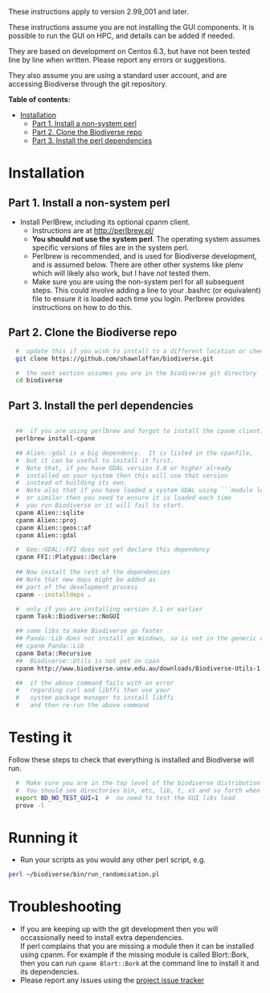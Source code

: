 These instructions apply to version 2.99_001 and later.

These instructions assume you are not installing the GUI components.  It is possible to run the GUI on HPC, and details can be added if needed.

They are based on development on Centos 6.3, but have not been tested line by line when written.  Please report any errors or suggestions.  

They also assume you are using a standard user account, and are accessing Biodiverse through the git repository.


**Table of contents:**
* [Installation](#installation)
  * [Part 1.  Install a non-system perl](#part-1-install-a-non-system-perl)
  * [Part 2.  Clone the Biodiverse repo](#part-2-clone-the-biodiverse-repo)
  * [Part 3.  Install the perl dependencies](#part-3-install-the-perl-dependencies)


# Installation #

## Part 1.  Install a non-system perl ##

  * Install PerlBrew, including its optional cpanm client.  
    * Instructions are at http://perlbrew.pl/
    * **You should not use the system perl**.  The operating system assumes specific versions of files are in the system perl.  
    * Perlbrew is recommended, and is used for Biodiverse development, and is assumed below.  There are other other systems like plenv which will likely also work, but I have not tested them.
    * Make sure you are using the non-system perl for all subsequent steps.  This could involve adding a line to your .bashrc (or equivalent) file to ensure it is loaded each time you login.  Perlbrew provides instructions on how to do this.  
  
## Part 2.  Clone the Biodiverse repo
```bash
  #  update this if you wish to install to a different location or checkout a release tag
  git clone https://github.com/shawnlaffan/biodiverse.git

  #  the next section assumes you are in the biodiverse git directory
  cd biodiverse 
```


## Part 3.  Install the perl dependencies ##
```bash

  ##  if you are using perlbrew and forgot to install the cpanm client:
  perlbrew install-cpanm

  ## Alien::gdal is a big dependency.  It is listed in the cpanfile, 
  #  but it can be useful to install it first.
  #  Note that, if you have GDAL version 3.0 or higher already 
  #  installed on your system then this will use that version 
  #  instead of building its own.
  #  Note also that if you have loaded a system GDAL using ```module load``` 
  #  or similar then you need to ensure it is loaded each time 
  #  you run Biodiverse or it will fail to start.
  cpanm Alien::sqlite
  cpanm Alien::proj
  cpanm Alien::geos::af
  cpanm Alien::gdal

  #  Geo::GDAL::FFI does not yet declare this dependency
  cpanm FFI::Platypus::Declare
  
  ## Now install the rest of the dependencies
  ## Note that new deps might be added as 
  ## part of the development process
  cpanm --installdeps . 

  #  only if you are installing version 3.1 or earlier
  cpanm Task::Biodiverse::NoGUI

  ## some libs to make Biodiverse go faster
  ## Panda::Lib does not install on Windows, so is not in the generic dep list
  ## cpanm Panda::Lib
  cpanm Data::Recursive
  ##  Biodiverse::Utils is not yet on cpan
  cpanm http://www.biodiverse.unsw.edu.au/downloads/Biodiverse-Utils-1.06.tar.gz

  ##  if the above command fails with an error 
  #   regarding curl and libffi then use your
  #   system package manager to install libffi
  #   and then re-run the above command


```

# Testing it #

Follow these steps to check that everything is installed and Biodiverse will run.  

```bash
  #  Make sure you are in the top level of the biodiverse distribution
  #  You should see directories bin, etc, lib, t, xt and so forth when you run ls.  
  export BD_NO_TEST_GUI=1  #  no need to test the GUI libs load
  prove -l

```


# Running it #

  * Run your scripts as you would any other perl script, e.g.
```bash
perl ~/biodiverse/bin/run_randomisation.pl
```



# Troubleshooting #
  * If you are keeping up with the git development then you will occassionally need to install extra dependencies.  
    If perl complains that you are missing a module then it can be installed using cpanm.  For example if the missing 
    module is called Blort::Bork, then you can run ```cpanm Blort::Bork``` 
    at the command line to install it and its dependencies.  
  * Please report any issues using the [project issue tracker](https://github.com/shawnlaffan/biodiverse/issues/)